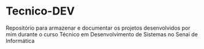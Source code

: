 # Tecnico-DEV
Repositório para armazenar e documentar os projetos desenvolvidos por mim durante o curso Técnico em Desenvolvimento de Sistemas no Senai de Informática
